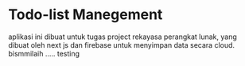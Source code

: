 # Todo-list Manegement

aplikasi ini dibuat untuk tugas project rekayasa perangkat lunak, yang dibuat oleh next js dan firebase untuk menyimpan data secara cloud. bismmilaih 
..... testing

